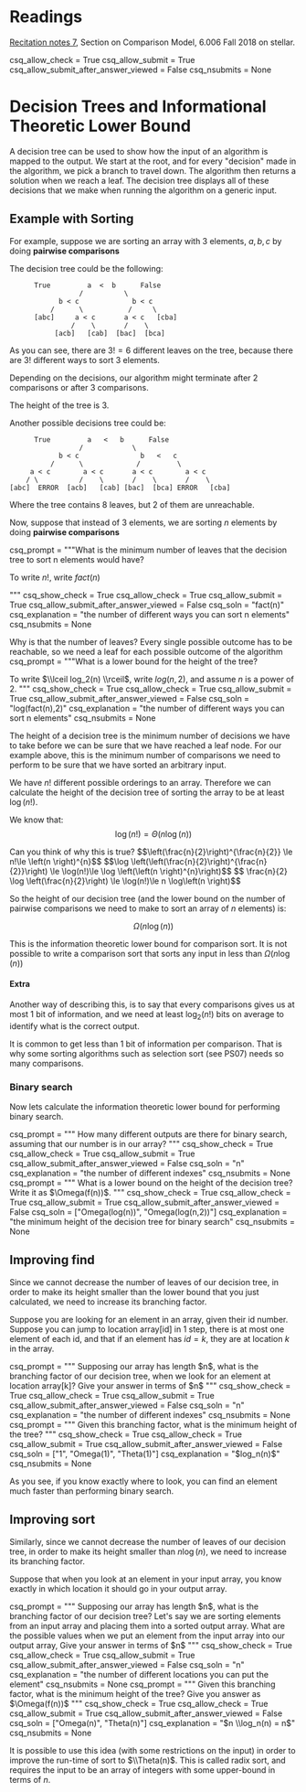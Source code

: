 # Readings 
[Recitation notes 7](https://learning-modules.mit.edu/service/materials/groups/238004/files/4ced90b7-63e9-453c-9f10-4e8c51a94d67/link?errorRedirect=%2Fmaterials%2Findex.html&download=true), Section on Comparison Model, 6.006 Fall 2018 on stellar.

<python>
csq_allow_check = True
csq_allow_submit = True
csq_allow_submit_after_answer_viewed = False
csq_nsubmits = None
</python>

# Decision Trees and Informational Theoretic Lower Bound

A decision tree can be used to show how the input of an algorithm is mapped to the output. We start at the root, and for every "decision" made in the algorithm, we pick a branch to travel down. The algorithm then returns a solution when we reach a leaf. The decision tree displays all of these decisions that we make when running the algorithm on a generic input.

## Example with Sorting
For example, suppose we are sorting an array with 3 elements, $a,b,c$ by doing **pairwise comparisons**

The decision tree could be the following:
```
      True         a  <  b      False
                 /          \    
            b < c             b < c
          /      \           /     \
      [abc]     a < c       a < c   [cba]
               /    \       /    \
           [acb]   [cab]  [bac]  [bca]
```

As you can see, there are $3! = 6$ different leaves on the tree, because there are $3!$ different ways to sort 3 elements.

Depending on the decisions, our algorithm might terminate after 2 comparisons or after 3 comparisons. 

The height of the tree is 3.

Another possible decisions tree could be:

```
      True         a   <   b      False
                 /            \    
            b < c               b   <   c
          /      \             /         \
     a < c        a < c       a < c        a < c 
    / \          /    \       /    \       /    \
[abc]  ERROR  [acb]   [cab] [bac]  [bca] ERROR   [cba]
```

Where the tree contains 8 leaves, but 2 of them are unreachable.

Now, suppose that instead of 3 elements, we are sorting $n$ elements by doing **pairwise comparisons**


<question expression>
csq_prompt = """What is the minimum number of leaves that the decision tree to sort n elements would have?

To write $n!$, write $fact(n)$

"""
csq_show_check = True
csq_allow_check = True
csq_allow_submit = True
csq_allow_submit_after_answer_viewed = False
csq_soln = "fact(n)"
csq_explanation = "the number of different ways you can sort n elements"
csq_nsubmits = None
</question>

<checkyourself>
Why is that the number of leaves?
<showhide>
Every single possible outcome has to be reachable, so we need a leaf for each possible outcome of the algorithm
</showhide>
</checkyourself>

<question expression>
csq_prompt = """What is a lower bound for the height of the tree? 

To write $\\lceil log_2(n) \\rceil$,  write $log(n,2)$, and assume $n$ is a power of 2.
"""
csq_show_check = True
csq_allow_check = True
csq_allow_submit = True
csq_allow_submit_after_answer_viewed = False
csq_soln = "log(fact(n),2)"
csq_explanation = "the number of different ways you can sort n elements"
csq_nsubmits = None
</question>


The height of a decision tree is the minimum number of decisions we have to take before we can be sure that we have reached a leaf node. For our example above, this is the minimum number of comparisons we need to perform to be sure that we have sorted an arbitrary input.


We have $n!$ different possible orderings to an array. Therefore we can calculate the height of the decision tree of sorting the array to be at least $\log(n!)$.

We know that:
$$ \log(n!) = \Theta(n\log(n))$$

<checkyourself>
Can you think of why this is true?
<showhide>
$$\left(\frac{n}{2}\right)^{\frac{n}{2}} \le n!\le \left(n \right)^{n}$$
$$\log \left(\left(\frac{n}{2}\right)^{\frac{n}{2}}\right) \le \log(n!)\le \log  \left(\left(n \right)^{n}\right)$$
$$ \frac{n}{2} \log \left(\frac{n}{2}\right) \le \log(n!)\le n \log\left(n \right)$$
</showhide>
</checkyourself>

So the height of our decision tree (and the lower bound on the number of pairwise comparisons we need to make to sort an array of $n$ elements) is:

$$ \Omega(n \log(n))$$

This is the information theoretic lower bound for comparison sort. It is not possible to write a comparison sort that sorts any input in less than $\Omega(n \log(n))$

#### Extra
Another way of describing this, is to say that every comparisons gives us at most 1 bit of information, and we need at least $\log_2(n!)$ bits on average to identify what is the correct output. 

It is common to get less than 1 bit of information per comparison. That is why some sorting algorithms such as selection sort (see PS07) needs so many comparisons. 


### Binary search
Now lets calculate the information theoretic lower bound for performing binary search.

<question expression>
csq_prompt = """
How many different outputs are there for binary search, assuming that our number is in our array?
"""
csq_show_check = True
csq_allow_check = True
csq_allow_submit = True
csq_allow_submit_after_answer_viewed = False
csq_soln = "n"
csq_explanation = "the number of different indexes"
csq_nsubmits = None
</question>


<question expression>
csq_prompt = """
What is a lower bound on the height of the decision tree? Write it as $\Omega(f(n))$.
"""
csq_show_check = True
csq_allow_check = True
csq_allow_submit = True
csq_allow_submit_after_answer_viewed = False
csq_soln = ["Omega(log(n))", "Omega(log(n,2))"]
csq_explanation = "the minimum height of the decision tree for binary search"
csq_nsubmits = None
</question>


## Improving find
Since we cannot decrease the number of leaves of our decision tree, in order to make its height smaller  than the lower bound that you just calculated, we need to increase its branching factor.

Suppose you are looking for an element in an array, given their id number. Suppose you can jump to location array[id] in 1 step, there is at most one element of each id, and that if an element has $id = k$, they are at location $k$ in the array.


<question expression>
csq_prompt = """
Supposing our array has length $n$, what is the branching factor of our decision tree, when we look for an element at location array[k]? Give your answer in terms of $n$
"""
csq_show_check = True
csq_allow_check = True
csq_allow_submit = True
csq_allow_submit_after_answer_viewed = False
csq_soln = "n"
csq_explanation = "the number of different indexes"
csq_nsubmits = None
</question>


<question expression>
csq_prompt = """
Given this branching factor, what is the minimum height of the tree?
"""
csq_show_check = True
csq_allow_check = True
csq_allow_submit = True
csq_allow_submit_after_answer_viewed = False
csq_soln = ["1", "Omega(1)", "Theta(1)"]
csq_explanation = "$log_n(n)$"
csq_nsubmits = None
</question>

As you see, if you know exactly where to look, you can find an element much faster than performing binary search.


## Improving sort
Similarly, since we cannot decrease the number of leaves of our decision tree, in order to make its height smaller than $n \log(n)$, we need to increase its branching factor.

Suppose that when you look at an element in your input array, you know exactly in which location it should go in your output array.

<question expression>
csq_prompt = """
Supposing our array has length $n$, what is the branching factor of our decision tree? Let's say we are sorting elements from an input array and placing them into a sorted output array. What are the possible values when we put an element from the input array into our output array, Give your answer in terms of $n$
"""
csq_show_check = True
csq_allow_check = True
csq_allow_submit = True
csq_allow_submit_after_answer_viewed = False
csq_soln = "n"
csq_explanation = "the number of different locations you can put the element"
csq_nsubmits = None
</question>


<question expression>
csq_prompt = """
Given this branching factor, what is the minimum height of the tree? Give you answer as $\Omega(f(n))$
"""
csq_show_check = True
csq_allow_check = True
csq_allow_submit = True
csq_allow_submit_after_answer_viewed = False
csq_soln = ["Omega(n)", "Theta(n)"]
csq_explanation = "$n \\log_n(n) = n$"
csq_nsubmits = None
</question>

It is possible to use this idea (with some restrictions on the input) in order to improve the run-time of sort to $\\Theta(n)$. This is called radix sort, and requires the input to be an array of integers with some upper-bound in terms of $n$.
